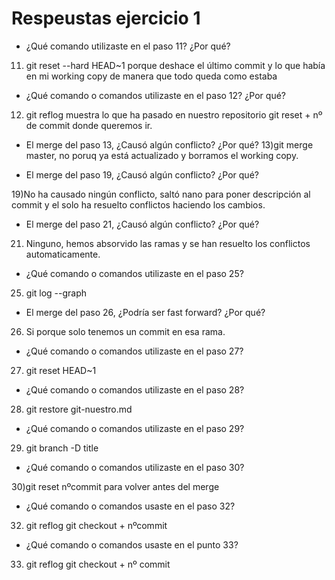# Respeustas ejercicio 1


- ¿Qué comando utilizaste en el paso 11? ¿Por qué?

11) git reset --hard HEAD~1 porque deshace el último commit y lo que había en mi working copy de manera que todo queda como estaba

- ¿Qué comando o comandos utilizaste en el paso 12? ¿Por qué?


12) git reflog muestra lo que ha pasado en nuestro repositorio
    git reset + nº de commit donde queremos ir.

- El merge del paso 13, ¿Causó algún conflicto? ¿Por qué?
13)git merge master, no poruq ya está actualizado y borramos el working copy.

- El merge del paso 19, ¿Causó algún conflicto? ¿Por qué?

19)No ha causado ningún conflicto, saltó nano para poner descripción al commit y el solo ha resuelto conflictos haciendo los cambios.
	
- El merge del paso 21, ¿Causó algún conflicto? ¿Por qué?

21) Ninguno, hemos absorvido las ramas y se han resuelto los conflictos automaticamente.

- ¿Qué comando o comandos utilizaste en el paso 25?

25) git log --graph

- El merge del paso 26, ¿Podría ser fast forward? ¿Por qué?

26) Si porque solo tenemos un commit en esa rama.

- ¿Qué comando o comandos utilizaste en el paso 27?

27) git reset HEAD~1

- ¿Qué comando o comandos utilizaste en el paso 28?

28) git restore git-nuestro.md

- ¿Qué comando o comandos utilizaste en el paso 29?

29) git branch -D title

- ¿Qué comando o comandos utilizaste en el paso 30?

30)git reset nºcommit para volver antes del merge

- ¿Qué comando o comandos usaste en el paso 32?

32) git reflog
    git checkout + nºcommit

- ¿Qué comando o comandos usaste en el punto 33?

33) git reflog
    git checkout + nº commit
